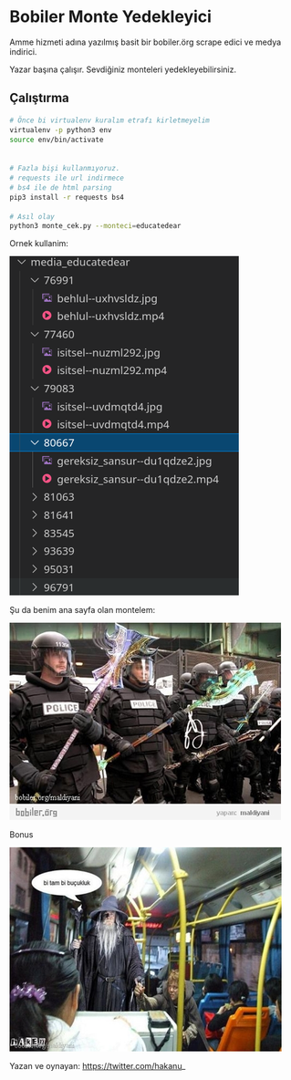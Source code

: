 # Bobiler Monte Yedekleyici

Amme hizmeti adına yazılmış basit bir bobiler.örg scrape edici ve medya indirici.

Yazar başına çalışır. Sevdiğiniz monteleri yedekleyebilirsiniz.

## Çalıştırma

```bash
# Önce bi virtualenv kuralım etrafı kirletmeyelim
virtualenv -p python3 env
source env/bin/activate


# Fazla bişi kullanmıyoruz. 
# requests ile url indirmece
# bs4 ile de html parsing
pip3 install -r requests bs4

# Asıl olay
python3 monte_cek.py --monteci=educatedear
```

Ornek kullanim:

![](educatedear.png)


Şu da benim ana sayfa olan montelem:

![](monte1.jpg)

Bonus

![](monte2.jpg)

Yazan ve oynayan: https://twitter.com/hakanu_

